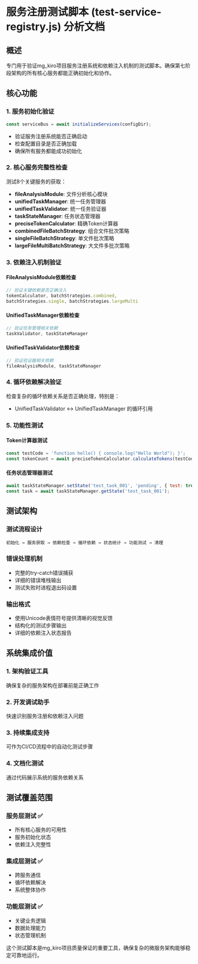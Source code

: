 # 服务注册测试脚本 (test-service-registry.js) 分析文档

## 概述
专门用于验证mg_kiro项目服务注册系统和依赖注入机制的测试脚本。确保第七阶段架构的所有核心服务都能正确初始化和协作。

## 核心功能

### 1. 服务初始化验证
```javascript
const serviceBus = await initializeServices(configDir);
```
- 验证服务注册系统能否正确启动
- 检查配置目录是否正确加载
- 确保所有服务都能成功初始化

### 2. 核心服务完整性检查
测试8个关键服务的获取：
- **fileAnalysisModule**: 文件分析核心模块
- **unifiedTaskManager**: 统一任务管理器
- **unifiedTaskValidator**: 统一任务验证器
- **taskStateManager**: 任务状态管理器
- **preciseTokenCalculator**: 精确Token计算器
- **combinedFileBatchStrategy**: 组合文件批次策略
- **singleFileBatchStrategy**: 单文件批次策略  
- **largeFileMultiBatchStrategy**: 大文件多批次策略

### 3. 依赖注入机制验证

#### FileAnalysisModule依赖检查
```javascript
// 验证关键依赖是否正确注入
tokenCalculator, batchStrategies.combined, 
batchStrategies.single, batchStrategies.largeMulti
```

#### UnifiedTaskManager依赖检查
```javascript
// 验证任务管理相关依赖
taskValidator, taskStateManager
```

#### UnifiedTaskValidator依赖检查
```javascript
// 验证验证器相关依赖
fileAnalysisModule, taskStateManager
```

### 4. 循环依赖解决验证
检查复杂的循环依赖关系是否正确处理，特别是：
- UnifiedTaskValidator ↔ UnifiedTaskManager 的循环引用

### 5. 功能性测试

#### Token计算器测试
```javascript
const testCode = 'function hello() { console.log("Hello World"); }';
const tokenCount = await preciseTokenCalculator.calculateTokens(testCode, 'javascript');
```

#### 任务状态管理器测试
```javascript
await taskStateManager.setState('test_task_001', 'pending', { test: true });
const task = await taskStateManager.getState('test_task_001');
```

## 测试架构

### 测试流程设计
```
初始化 → 服务获取 → 依赖检查 → 循环依赖 → 状态统计 → 功能测试 → 清理
```

### 错误处理机制
- 完整的try-catch错误捕获
- 详细的错误堆栈输出
- 测试失败时进程退出码设置

### 输出格式
- 使用Unicode表情符号提供清晰的视觉反馈
- 结构化的测试步骤输出
- 详细的依赖注入状态报告

## 系统集成价值

### 1. 架构验证工具
确保复杂的服务架构在部署前能正确工作

### 2. 开发调试助手
快速识别服务注册和依赖注入问题

### 3. 持续集成支持
可作为CI/CD流程中的自动化测试步骤

### 4. 文档化测试
通过代码展示系统的服务依赖关系

## 测试覆盖范围

### 服务层测试 ✅
- 所有核心服务的可用性
- 服务初始化状态
- 依赖注入完整性

### 集成层测试 ✅  
- 跨服务通信
- 循环依赖解决
- 系统整体协作

### 功能层测试 ✅
- 关键业务逻辑
- 数据处理能力
- 状态管理机制

这个测试脚本是mg_kiro项目质量保证的重要工具，确保复杂的微服务架构能够稳定可靠地运行。